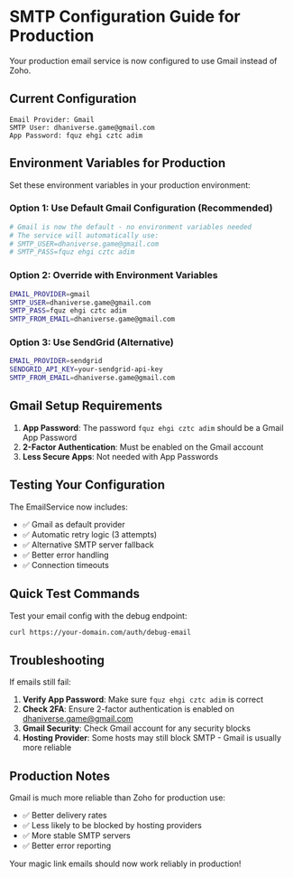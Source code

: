 # SMTP Configuration Guide for Production

Your production email service is now configured to use Gmail instead of Zoho.

## Current Configuration
```
Email Provider: Gmail
SMTP User: dhaniverse.game@gmail.com
App Password: fquz ehgi cztc adim
```

## Environment Variables for Production

Set these environment variables in your production environment:

### Option 1: Use Default Gmail Configuration (Recommended)
```bash
# Gmail is now the default - no environment variables needed
# The service will automatically use:
# SMTP_USER=dhaniverse.game@gmail.com
# SMTP_PASS=fquz ehgi cztc adim
```

### Option 2: Override with Environment Variables
```bash
EMAIL_PROVIDER=gmail
SMTP_USER=dhaniverse.game@gmail.com
SMTP_PASS=fquz ehgi cztc adim
SMTP_FROM_EMAIL=dhaniverse.game@gmail.com
```

### Option 3: Use SendGrid (Alternative)
```bash
EMAIL_PROVIDER=sendgrid
SENDGRID_API_KEY=your-sendgrid-api-key
SMTP_FROM_EMAIL=dhaniverse.game@gmail.com
```

## Gmail Setup Requirements

1. **App Password**: The password `fquz ehgi cztc adim` should be a Gmail App Password
2. **2-Factor Authentication**: Must be enabled on the Gmail account
3. **Less Secure Apps**: Not needed with App Passwords

## Testing Your Configuration

The EmailService now includes:
- ✅ Gmail as default provider
- ✅ Automatic retry logic (3 attempts)
- ✅ Alternative SMTP server fallback
- ✅ Better error handling
- ✅ Connection timeouts

## Quick Test Commands

Test your email config with the debug endpoint:
```bash
curl https://your-domain.com/auth/debug-email
```

## Troubleshooting

If emails still fail:

1. **Verify App Password**: Make sure `fquz ehgi cztc adim` is correct
2. **Check 2FA**: Ensure 2-factor authentication is enabled on dhaniverse.game@gmail.com
3. **Gmail Security**: Check Gmail account for any security blocks
4. **Hosting Provider**: Some hosts may still block SMTP - Gmail is usually more reliable

## Production Notes

Gmail is much more reliable than Zoho for production use:
- ✅ Better delivery rates
- ✅ Less likely to be blocked by hosting providers
- ✅ More stable SMTP servers
- ✅ Better error reporting

Your magic link emails should now work reliably in production!
